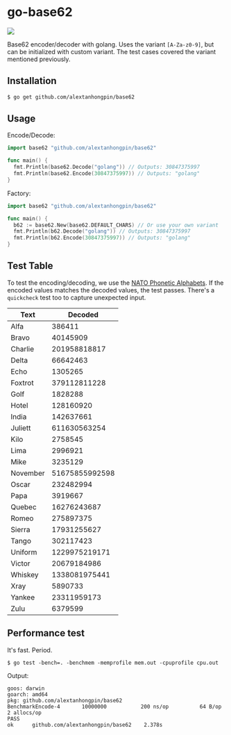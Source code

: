 # go-base62

[![](https://godoc.org/github.com/alextanhongpin/base62?status.svg)](http://godoc.org/github.com/alextanhongpin/base62)

Base62 encoder/decoder with golang. Uses the variant `[A-Za-z0-9]`, but can be initialized with custom variant. The test cases covered the variant mentioned previously.

## Installation

```bash
$ go get github.com/alextanhongpin/base62
```

## Usage

Encode/Decode:
```go
import base62 "github.com/alextanhongpin/base62"

func main() {
  fmt.Println(base62.Decode("golang")) // Outputs: 30847375997
  fmt.Println(base62.Encode(30847375997)) // Outputs: "golang"
}
```

Factory:

```go
import base62 "github.com/alextanhongpin/base62"

func main() {
  b62 := base62.New(base62.DEFAULT_CHARS) // Or use your own variant
  fmt.Println(b62.Decode("golang")) // Outputs: 30847375997
  fmt.Println(b62.Encode(30847375997)) // Outputs: "golang"
}
```

## Test Table

To test the encoding/decoding, we use the [NATO Phonetic Alphabets](https://en.wikipedia.org/wiki/NATO_phonetic_alphabet). If the encoded values matches the decoded values, the test passes. There's a `quickcheck` test too to capture unexpected input.

| Text | Decoded |
|------|---------|
| Alfa | 386411 |
| Bravo | 40145909 |
| Charlie | 201958818817 |
| Delta | 66642463 |
| Echo | 1305265 |
| Foxtrot | 379112811228 |
| Golf | 1828288 |
| Hotel | 128160920 |
| India | 142637661 |
| Juliett | 611630563254 |
| Kilo | 2758545 |
| Lima | 2996921 |
| Mike | 3235129 |
| November | 51675855992598 |
| Oscar | 232482994 |
| Papa | 3919667 |
| Quebec | 16276243687 |
| Romeo | 275897375 |
| Sierra | 17931255627 |
| Tango | 302117423 |
| Uniform | 1229975219171 |
| Victor | 20679184986 |
| Whiskey | 1338081975441 |
| Xray | 5890733 |
| Yankee | 23311959173 |
| Zulu | 6379599 |

## Performance test

It's fast. Period. 

```
$ go test -bench=. -benchmem -memprofile mem.out -cpuprofile cpu.out
```

Output:

```
goos: darwin
goarch: amd64
pkg: github.com/alextanhongpin/base62
BenchmarkEncode-4   	10000000	       200 ns/op	      64 B/op	       2 allocs/op
PASS
ok  	github.com/alextanhongpin/base62	2.378s
```
